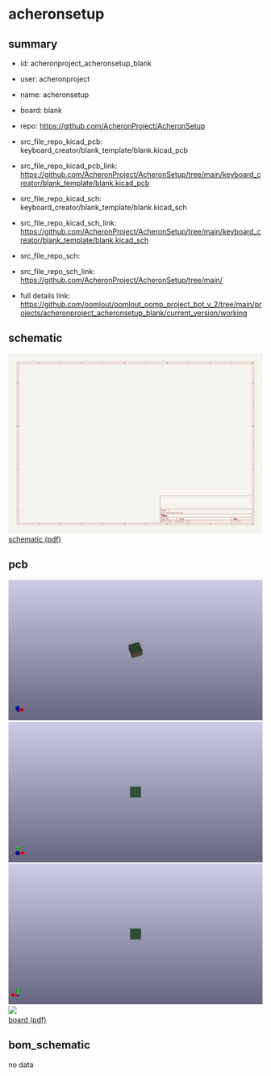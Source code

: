# acheronsetup
 
## summary 
* id: acheronproject_acheronsetup_blank
* user: acheronproject
* name: acheronsetup
* board: blank
* repo: https://github.com/AcheronProject/AcheronSetup
* src_file_repo_kicad_pcb: keyboard_creator/blank_template/blank.kicad_pcb
* src_file_repo_kicad_pcb_link: https://github.com/AcheronProject/AcheronSetup/tree/main/keyboard_creator/blank_template/blank.kicad_pcb
* src_file_repo_kicad_sch: keyboard_creator/blank_template/blank.kicad_sch
* src_file_repo_kicad_sch_link: https://github.com/AcheronProject/AcheronSetup/tree/main/keyboard_creator/blank_template/blank.kicad_sch

* src_file_repo_sch: 
* src_file_repo_sch_link: https://github.com/AcheronProject/AcheronSetup/tree/main/
* full details link: https://github.com/oomlout/oomlout_oomp_project_bot_v_2/tree/main/projects/acheronproject_acheronsetup_blank/current_version/working  

## schematic  
![](working_schematic_600.png)  
[schematic (pdf)](working_schematic.pdf)  

## pcb  
![](working_3d_600.png) 
![](working_3d_front_600.png)  
![](working_3d_back_600.png)  
![](working_600.png)  
[board (pdf)](working.pdf)  


## bom_schematic
no data


